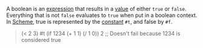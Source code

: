 A boolean is an [expression](wiki:expression) that results in a [value](wiki:value) of either `true` or `false`. Everything that is not `false` evaluates to `true` when put in a boolean context. In [Scheme](wiki:scheme), true is represented by the [constant](wiki:constant) `#t`, and false by `#f`.

  > (< 2 3)
  #t
  > (if 1234
      (+ 1 1)
      (/ 1 0))
  2 ;; Doesn't fail because 1234 is considered true